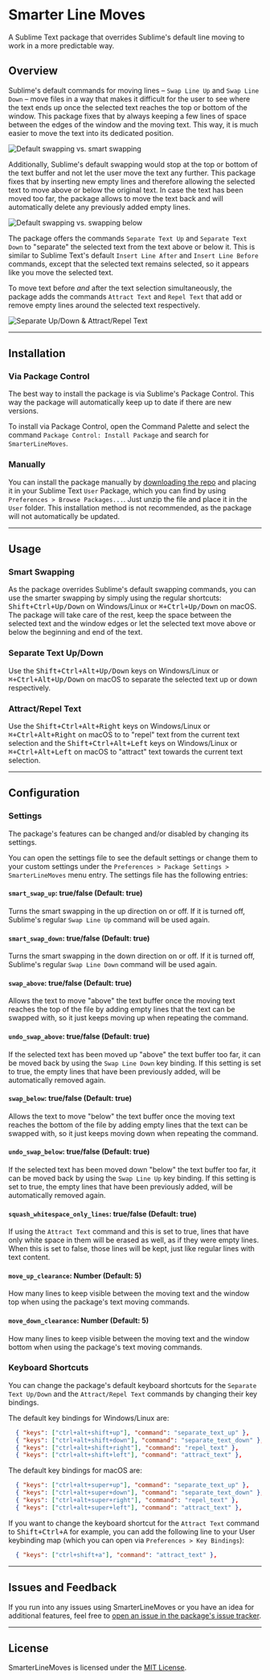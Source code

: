 # Smarter Line Moves
A Sublime Text package that overrides Sublime's default line moving to work in a more predictable way.


## Overview
Sublime's default commands for moving lines – `Swap Line Up` and `Swap Line Down` – move files in a way that makes it difficult for the user to see where the text ends up once the selected text reaches the top or bottom of the window. This package fixes that by always keeping a few lines of space between the edges of the window and the moving text. This way, it is much easier to move the text into its dedicated position.

![Default swapping vs. smart swapping](https://user-images.githubusercontent.com/9803905/141032555-1bb01e54-7c68-43cd-86b1-ca0697b1f889.gif)

Additionally, Sublime's default swapping would stop at the top or bottom of the text buffer and not let the user move the text any further. This package fixes that by inserting new empty lines and therefore allowing the selected text to move above or below the original text. In case the text has been moved too far, the package allows to move the text back and will automatically delete any previously added empty lines.

![Default swapping vs. swapping below](https://user-images.githubusercontent.com/9803905/141029958-b9c9919a-7fea-4013-91a2-8027243fe9d8.gif)

The package offers the commands `Separate Text Up` and `Separate Text Down` to "separate" the selected text from the text above or below it. This is similar to Sublime Text's default `Insert Line After` and `Insert Line Before` commands, except that the selected text remains selected, so it appears like you move the selected text.

To move text before *and* after the text selection simultaneously, the package adds the commands `Attract Text` and `Repel Text` that add or remove empty lines around the selected text respectively.

![Separate Up/Down & Attract/Repel Text](https://user-images.githubusercontent.com/9803905/143150992-5bf60700-b73f-4d6b-bd55-bff4a563b760.gif)

-------------------------------------------------------------------------------


## Installation ##

### Via Package Control ###

The best way to install the package is via Sublime's Package Control. This way the package will automatically keep up to date if there are new versions.

To install via Package Control, open the Command Palette and select the command `Package Control: Install Package` and search for `SmarterLineMoves`.

### Manually ###

You can install the package manually by [downloading the repo](https://api.github.com/repos/trych/SmarterLineMoves/zipball) and placing it in your Sublime Text `User` Package, which you can find by using `Preferences > Browse Packages...`. Just unzip the file and place it in the `User` folder. This installation method is not recommended, as the package will not automatically be updated.


-------------------------------------------------------------------------------


## Usage

### Smart Swapping

As the package overrides Sublime's default swapping commands, you can use the smarter swapping by simply using the regular shortcuts: <kbd>Shift+Ctrl+Up/Down</kbd> on Windows/Linux or <kbd>&#8984;+Ctrl+Up/Down</kbd> on macOS. The package will take care of the rest, keep the space between the selected text and the window edges or let the selected text move above or below the beginning and end of the text.

### Separate Text Up/Down

Use the <kbd>Shift+Ctrl+Alt+Up/Down</kbd> keys on Windows/Linux or <kbd>&#8984;+Ctrl+Alt+Up/Down</kbd> on macOS to separate the selected text up or down respectively.

### Attract/Repel Text

Use the <kbd>Shift+Ctrl+Alt+Right</kbd> keys on Windows/Linux or <kbd>&#8984;+Ctrl+Alt+Right</kbd> on macOS to to "repel" text from the current text selection and the <kbd>Shift+Ctrl+Alt+Left</kbd> keys on Windows/Linux or <kbd>&#8984;+Ctrl+Alt+Left</kbd> on macOS to "attract" text towards the current text selection.

-------------------------------------------------------------------------------


## Configuration

### Settings

The package's features can be changed and/or disabled by changing its settings.

You can open the settings file to see the default settings or change them to your custom settings under the `Preferences > Package Settings > SmarterLineMoves` menu entry. The settings file has the following entries:

#### `smart_swap_up`: true/false (Default: true)

Turns the smart swapping in the up direction on or off. If it is turned off, Sublime's regular `Swap Line Up` command will be used again.

#### `smart_swap_down`: true/false (Default: true)

Turns the smart swapping in the down direction on or off. If it is turned off, Sublime's regular `Swap Line Down` command will be used again.

#### `swap_above`: true/false (Default: true)

Allows the text to move "above" the text buffer once the moving text reaches the top of the file by adding empty lines that the text can be swapped with, so it just keeps moving up when repeating the command.

#### `undo_swap_above`: true/false (Default: true)

If the selected text has been moved up "above" the text buffer too far, it can be moved back by using the `Swap Line Down` key binding. If this setting is set to true, the empty lines that have been previously added, will be automatically removed again.

#### `swap_below`: true/false (Default: true)

Allows the text to move "below" the text buffer once the moving text reaches the bottom of the file by adding empty lines that the text can be swapped with, so it just keeps moving down when repeating the command.

#### `undo_swap_below`: true/false (Default: true)

If the selected text has been moved down "below" the text buffer too far, it can be moved back by using the `Swap Line Up` key binding. If this setting is set to true, the empty lines that have been previously added, will be automatically removed again.

#### `squash_whitespace_only_lines`: true/false (Default: true)

If using the `Attract Text` command and this is set to true, lines that have only white space in them will be erased as well, as if they were empty lines. When this is set to false, those lines will be kept, just like regular lines with text content.

#### `move_up_clearance`: Number (Default: 5)

How many lines to keep visible between the moving text and the window top when using the package's text moving commands.

#### `move_down_clearance`: Number (Default: 5)

How many lines to keep visible between the moving text and the window bottom when using the package's text moving commands.

### Keyboard Shortcuts

You can change the package's default keyboard shortcuts for the `Separate Text Up/Down` and the `Attract/Repel Text` commands by changing their key bindings.

The default key bindings for Windows/Linux are:

```json
  { "keys": ["ctrl+alt+shift+up"], "command": "separate_text_up" },
  { "keys": ["ctrl+alt+shift+down"], "command": "separate_text_down" },
  { "keys": ["ctrl+alt+shift+right"], "command": "repel_text" },
  { "keys": ["ctrl+alt+shift+left"], "command": "attract_text" },
```

The default key bindings for macOS are:

```json
  { "keys": ["ctrl+alt+super+up"], "command": "separate_text_up" },
  { "keys": ["ctrl+alt+super+down"], "command": "separate_text_down" },
  { "keys": ["ctrl+alt+super+right"], "command": "repel_text" },
  { "keys": ["ctrl+alt+super+left"], "command": "attract_text" },
```

If you want to change the keyboard shortcut for the `Attract Text` command to <kbd>Shift+Ctrl+A</kbd> for example, you can add the following line to your User keybinding map (which you can open via `Preferences > Key Bindings`):

```json
  { "keys": ["ctrl+shift+a"], "command": "attract_text" },
```

-------------------------------------------------------------------------------


## Issues and Feedback

If you run into any issues using SmarterLineMoves or you have an idea for additional features, feel free to [open an issue in the package's issue tracker](https://github.com/trych/SmarterLineMoves/issues).


-------------------------------------------------------------------------------


## License

SmarterLineMoves is licensed under the [MIT License](LICENSE).
